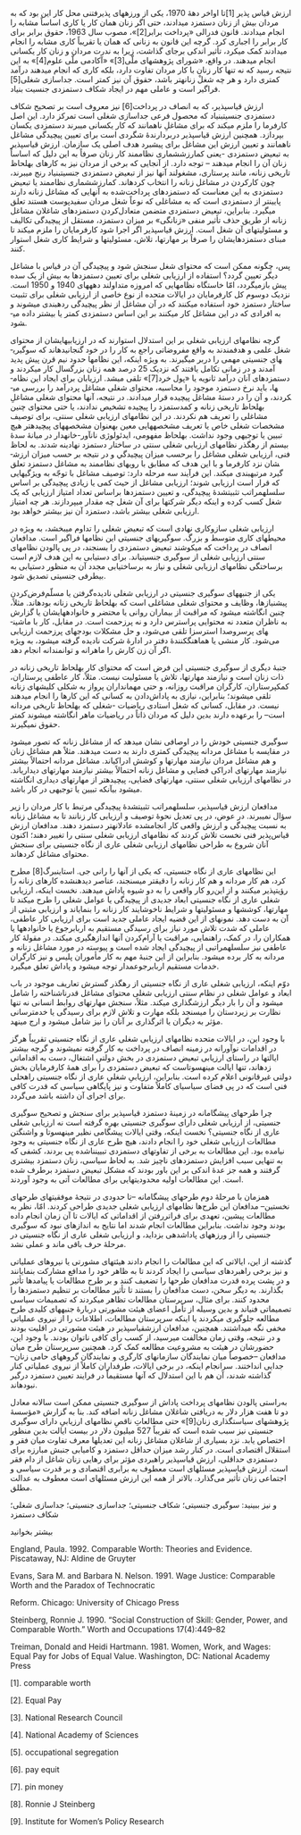   ارزش قیاس ­پذیر [1]تا اواخر دهۀ 1970، یکی از ورزه­های پذیرفتنی محل کار این بود که به مردان بیش از زنان دستمزد می­دادند، حتی اگر زنان همان کار یا کاری اساساً مشابه را انجام می­دادند. قانون فدرالی «پرداخت برابر[2]»، مصوب سال 1963، حقوق برابر برای کار برابر را اجباری کرد. گرچه این قانون به زنانی که همان یا تقریباً کاری مشابه را انجام می­دادند کمک می­کرد، تأثیر اندکی برجای گذاشت، زیرا به ندرت مردان و زنان کار یکسانی انجام می­دهند. در واقع، «شورای پژوهش­های ملّی[3]» «آکادمی ملّی علوم[4]» به این نتیجه رسید که نه تنها کار زنان با کار مردان تفاوت دارد، بلکه کاری که انجام می­دهند درآمد کمتری دارد و هر چه شغلْ زنانه­تر باشد، حقوق آن نیز کمتر است. جداسازی شغلی[5] فراگیر است و عاملی مهم در ایجاد شکاف دستمزدی جنسیت­ بنیاد.

 ارزش قیاس­پذیر، که به انصاف در پرداخت[6] نیز معروف است بر تصحیح شکاف دستمزدی جنسیت­­بنیاد که محصول فرعی جداسازی شغلی است تمرکز دارد. این اصل کارفرما را ملزم می­کند که برای مشاغلِ ناهمانند که کار یکسانی می­برند دستمزدی یکسان بپردازد. همچنین ارزش قیاس­پذیر دربردارندۀ شگردی است برای تعیین پیچیدگی مشاغل ناهمانند و تعیین ارزش این مشاغل برای پیشبرد هدف اصلی یک سازمان. ارزش قیاس­پذیر به تبعیض دستمزدی -یعنی کم­ارزش­شماری نظام­مند کار زنان صرفاً به این دلیل که اساساً زنان آن را انجام می­دهند – توجه دارد. از آنجایی که برخی از مردان نیز به کارهای به­لحاظ تاریخی زنانه، مانند پرستاری، مشغولند آنها نیز از تبعیض دستمزدی جنسیت­بنیاد رنج می­برند، چون کارکردن در مشاغل زنانه را انتخاب کرده­اند. کم­ارزش­شماری نظام­مند یا تبعیض دستمزدی به این معناست که دستمزدهای پرداخت‌شده به آنهایی که مشاغل زنانه دارند پایین­تر از دستمزدی است که به مشاغلی که نوعاً شغل مردان سفیدپوست هستند تعلق می­گیرد. بنابراین، تبعیض دستمزدی متضمن متعادل‌کردن دستمزدهای شاغلان مشاغل زنانه از طریق حذف تأثیر منفی «زنانگی» بر میزان دستمزد، مستقل از پیچیدگی تکالیف و مسئولیت­های آن شغل است. ارزش قیاس­پذیر اگر اجرا شود کارفرمایان را ملزم می­کند تا مبنای دستمزدهایشان را صرفاً بر مهارت­ها، تلاش، مسئولیت­ها و شرایط کاری شغل استوار کنند.

پس، چگونه ممکن است که محتوای شغل سنجش شود و پیچیدگی آن در قیاس با مشاغل دیگر تعیین گردد؟ استفاده از ارزیابی شغلی برای تعیین دستمزدها به بیش از یک سده پیش بازمی­گردد، امّا خاستگاه نظام­هایی که امروزه متداولند دهه­های 1940 و 1950 است. نزدیک دو­سوم کل کارفرمایان در ایالات متحده از نوع خاصی از ارزیابی شغلی برای تثبیت ساختار دستمزد خود استفاده می­کنند که در آن مشاغل از نظر پیچیدگی رده­بندی می­شوند و به افرادی که در این مشاغل کار می­کنند بر این اساس دستمزدی کمتر یا بیشتر داده می­شود.

 گرچه نظام­های ارزیابی شغلی بر این استدلال استوارند که در ارزیابی­هایشان از محتوای شغل علمی و هدفمندند به واقع مفروضاتی راجع به کار را در خود گنجانیده­اند که سوگیری­های جنسیتی مهمی را دربر می­گیرند. به ویژه اینکه، این نظام­ها حدود نیم قرن پیش پدید آمدند و در زمانی تکامل یافتند که نزدیک 25 درصد همه زنان بزرگسال کار می­کردند و دستمزدهای آنان درآمد ثانویه یا «پول خرد[7]» تلقی می­شد. ارزیابان برای ایجاد این نظام­ها، باید نرخ دستمزد موجود را محاسبه، محتوای شغلی مشاغل پردرآمد را بررسی می­کردند، و آن را در دستۀ مشاغل پیچیده قرار می­دادند. در نتیجه، آنها محتوای شغلی مشاغلِ به­لحاظ تاریخی زنانه و کم­دستمزد را پیچیده تشخیص ندادند، یا حتی محتوای چنین مشاغلی را تعریف هم نکردند. در این نظام­های ارزیابی شغلی سنتی، برای توصیف مشخصات شغلی خاص یا تعریف مشخصه­هایی معین به­عنوان مشخصه­های پیچیده­تر هیچ تبیین یا توجیهی وجود نداشت. به­لحاظ مفهومی، ایدئولوژی­­ نان­آور-خانه­دار در میانۀ سدۀ بیستم از رهگذر نظام­های ارزیابی شغلی سنتی در ساختار دستمزد نهادینه شدند. به لحاظ فنی، ارزیابی شغلی مشاغل را برحسب ميزان پيچيدگي و در نتیجه بر حسب میزان ارزش­شان نزد کارفرما و با این هدف که مطابق با رویه­ای نظام­مند به مشاغل دستمزد تعلق گیرد مرتبه­بندی می­کند. این فرآیند سه مرحله دارد: توصیف مشاغل با توجّه به ویژگی­هایی که قرار است ارزیابی شوند؛ ارزیابی مشاغل از حیث کمی یا زیادی پیچیدگی بر اساس سلسله­مراتب تثبیت­شدۀ پیچیدگی، و تعیین دستمزدها براساس تعداد امتیاز ارزیابی که یک شغل کسب کرده و اینکه دیگر شرکت­ها برای آن شغل چه مقدار می­پردازند. هر چه امتیاز ارزیابی شغلی بیشتر باشد، دستمزد آن نیز بیشتر خواهد بود.

ارزیابی شغلی سازوکاری نهادی است که تبعیض شغلی را تداوم می­بخشد، به ویژه در محیط­­های کاری متوسط و بزرگ. سوگیری­های جنسیتی این نظام­ها فراگیر است. مدافعان انصاف در پرداخت که می­کوشند تبعیض دستمزدی را بسنجند، در پی پالودن نظام­های سنتی ارزیابی شغلی از سوگیری جنسیتی­اند. برای دستیابی به این هدف لازم است برساختگی نظام­های ارزیابی شغلی و نیاز به برساخت­یابی مجدد آن به منظور دستیابی به بی­طرفی جنسیتی تصدیق شود.

یکی از جنبه­های سوگیری جنسیتی در ارزیابی شغلی نادیده‌گرفتن یا مسلّم‌فرض‌کردن پیش­نیازها، وظایف و محتوای شغلی مشاغلی است که به­لحاظ تاریخی زنانه بوده­اند. مثلاً، چنین انگاشته می­شود که مراقبت از بیماران روانی یا محتضر و خانواده­هایشان یا گزارش به ناظران متعدد نه محتوایی پراسترس دارد و نه پرزحمت است. در مقابل، کار با ماشین­های پرسروصدا استرس­زا تلقی می‌شود، و حل مشکلات بودجه­ای پرزحمت ارزیابی می‌شود. کار منشی­ یا هماهنگ­کنندۀ دفتر در ادارۀ شرکت نادیده گرفته می­شود، به ویژه اگر آن زن کارش را ماهرانه و توانمندانه انجام دهد.

جنبۀ دیگری از سوگیری جنسیتی این فرض است که محتوای کار به­لحاظ تاریخی زنانه در ذات زنان است و نیازمند مهارت­ها، تلاش یا مسئولیت نیست. مثلاً، کار عاطفی پرستاران، کمک­پرستاران، کارگران مراقبت روزانه، و حتی مهمانداران پرواز به شکلی کلیشه­­ای زنانه تلقی می­شوند؛ بنابراین، نیازی به پاداش‌دادن به کسانی که این کارها را انجام می­دهند نیست. در مقابل، کسانی که شغل استادی ریاضیات­ -شغلی که به­لحاظ تاریخی مردانه است– را برعهده دارند بدین دلیل که مردان ذاتاً در ریاضیات ماهر انگاشته می­شوند کمتر حقوق نمی­گیرند.

سوگیری­ جنسیتی خودش را در اوصافی نشان می­دهد که از مشاغل زنانه که تصور می­شود در مقایسه با مشاغل مردانه پیچیدگی کمتری دارند به دست می­دهند. مثلاً هم مشاغل زنان و هم مشاغل مردان نیازمند مهارت­ها و کوشش ادراکی­اند. مشاغل مردانه احتمالاً بیشتر نیازمند مهارت­های ادراکی فضایی و مشاغل زنانه احتمالاً بیشتر نیازمند مهارت­های دیداری­اند. در نظام­های ارزیابی شغلی سنتی، مهارت­های فضایی، پیچیده­تر از مهارت­های دیداری انگاشته می­شود بی­آنکه تبیین یا توجیهی در کار باشد.

مدافعان ارزش قیاس­پذیر، سلسله­مراتب تثبیت­شدۀ پیچیدگی مرتبط با کار مردان را زیر سؤال نمی­برند. در عوض، در پی تعدیل نحوۀ توصیف و ارزیابی کار زنانند تا به مشاغل زنانه به نسبت پیچیدگی و ارزش واقعی کار انجام­شده عادلانه­تر دستمزد دهند. مدافعان ارزش قیاس‌پذیر فنی نخست تلاش کردند که نظام­های ارزیابی شغلی سنتی را تغییر دهند؛ اکنون آنان شروع به طراحی نظام­های ارزیابی شغلی عاری از نگاه جنسیتی برای سنجش محتوای مشاغل­ کرده­اند.

 این نظام­های عاری از نگاه جنسیتی، که یکی از آنها را رانی جی. استاینبرگ[8] مطرح کرد، هم کار مردانه و هم کار زنانه را دقیق­تر می­سنجند، عناصر دیده­نشده کارهای زنانه را رؤیت­پذیر می­کنند و از این‌رو کار واقعی را به دو شیوه پاداش می­دهند. نخست اینکه، ارزیابی شغلی عاری از نگاه جنسیتی ابعاد جدیدی از پیچیدگی یا عوامل شغلی را طرح می­کند تا مهارت­ها، کوشش­ها و مسئولیت­ها و شرایط ناخوشایند کار زنانه را بنمایاند و ارزیابی مثبتی از آن به دست دهد. نمونه­ای از این قضیه ایجاد عاملی جدید است برای ارزیابی­ کار عاطفی، عاملی که شدت تلاش مورد نیاز برای رسیدگی مستقیم به ارباب­رجوع یا خانواده­ها یا همکاران را، در کمک، راهنمایی، مراقبت یا آرام‌کردن آنها اندازه­گیری می­کند. در مقولۀ کار عاطفی نیز سلسله­مراتبی از پیچیدگی ایجاد شده است و پیوسته در مورد مشاغل زنانه و مردانه به کار برده می­شود. بنابراین از این جنبۀ مهم به کار مأموران پلیس و نیز کارگران خدمات مستقیم ارباب­رجوع­مدار توجه می­شود و پاداش تعلق می­گیرد.

دوّم اینکه، ارزیابی شغلی عاری از نگاه جنسیتی از رهگذر گسترش تعاریف موجود در باب ابعاد و عوامل شغلی در نظام سنتی ارزیابی شغلی محتوای مشاغل قدرناشناخته را شامل می­شود و آن را بار دیگر ارزش­گذاری می­کند. مثلاً، سنجش مهارت­های روابط انسانی نه تنها نظارت بر زیردستان را می­سنجد بلکه مهارت و تلاش لازم برای رسیدگی یا خدمت­رسانی مؤثر به دیگران یا اثرگذاری بر آنان را نیز شامل می­شود و ارج می­نهد.

با وجود این، در ایالات متحده نظام­های ارزیابی شغلی عاری از نگاه جنسیتی تقریباً هرگز در اقدامات نوآورانه در زمینه انصاف در پرداخت به کار گرفته نمی­شوند و گرچه بیشتر ایالت­ها در راستای ارزیابی تبعیض دستمزدی در بخش دولتیِ اشتغال، دست به اقداماتی زده­اند، تنها ایالت مینه­سوتاست که تبعیض دستمزدی را برای همۀ کارفرمایان بخش دولتی غیرقانونی اعلام کرده است. بنابراین، ارزیابیِ شغلیِ عاری از نگاه جنسیتی راه­حلی فنی است که در پی فضای سیاسی­ای کاملاً متفاوت و نیز پایگاهی سیاسی که قدرت کافی برای اجرای آن داشته باشد می‌گردد.

چرا طرح­های پیشگامانه در زمینۀ دستمزد قیاس­پذیر برای سنجش و تصحیح سوگیری جنسیتی، از ارزیابی شغلی دارای سوگیری جنسیتی بهره گرفته است نه ارزیابی شغلی عاری از نگاه جنسیتی؟ نخست اینکه، وقتی ایالات پیشگامی نظیر مینه­سوتا و واشنگتن مطالعات ارزیابی شغلی خود را انجام دادند، هیچ طرح عاری از نگاه جنسیتی به وجود نیامده بود. این مطالعات به برخی از تفاوت­های دستمزدی تبیین­ناشده پی بردند، کشفی که به تنهایی سبب افزایش دستمزدهای ناچیز شد. به لحاظ سیاسی، زنان دستمزد بیشتری گرفتند و همه جز عدۀ اندکی بر این باور بودند که مشکل تبعیض دستمزد برطرف شده است. این مطالعات اولیه محدودیت­هایی برای مطالعات آتی به وجود آوردند.

هم­زمان با مرحلۀ دوم طرح­های پیشگامانه –تا حدودی در نتیجۀ موفقیت­های طرح­های نخستین– مدافعان این طرح‌ها نظام­های ارزیابی شغلی جدیدی طراحی کردند. امّا، نظر به مطالعات پیشین، تعهدی برای فراتررفتن از اقداماتی که ایالات تا آن زمان انجام داده بودند وجود نداشت. بنابراین مطالعات انجام شدند اما نتایج به اندازه­ای نبود که سوگیری جنسیتی را از ورزه­های پاداش­دهی بزداید، و ارزیابی شغلی عاری از نگاه جنسیتی در مرحلۀ حرف باقی ماند و عملی نشد.

گذشته از این، ایالاتی که این مطالعات را انجام دادند هیئت­های مشورتی یا نیر­وهای عملیاتی و نیز برخی راهبرد­های سیاسی را ایجاد کردند تا به ظاهر خود را مدافع مشارکت بنمایانند و در پشت پرده قدرت مدافعان طرح­ها را تضعیف کنند و بر طرح مطالعات یا پیامدها تأثیر بگذارند. به دیگر سخن، دست مدافعان را بستند تا تأثیر مطالعات بر تنظیم دستمزدها را محدود کنند. برای مثال، سرپرستان مطالعات تظاهر می­کردند که تصمیمات سیاسی تصمیماتی فنی­اند و بدین وسیله از تأمل اعضای هیئت مشورتی دربارۀ جنبه­های کلیدی طرح مطالعه جلوگیری می­کردند یا اینکه سرپرستان مطالعات، اطلاعات را از نیروی عملیاتی مخفی نگه می­­داشتند. همچنین، مدافعان ارزش­قیاس­پذیر در هیئت مشورتی در اقلیت بودند و در نتیجه، وقتی زمان مخالفت می­رسید، از کسب رأی کافی ناتوان بودند. با وجود این، حضورشان در هیئت به مشروعیت مطالعه کمک کرد. همچنین سرپرستان طرح میان مدافعان –خصوصاً میان نمایندگان سازمان­های کارگری و نمایندگان گروه­های حامی زنان– جدایی انداختند. سرانجام اینکه، در برخی ایالات، طرفداران کاملاً از نیروی عملیاتی کنار گذاشته شدند، آن هم با این استدلال که آنها مستقیماً در فرایند تعیین دستمزد درگیر نبوده­اند.

 به‌راستی پالودن نظام­های پرداخت پاداش از سوگیری جنسیتی ممکن است سالانه معادل دو تا هفت هزار دلار به دریافتی شاغلان مشاغل زنانه اضافه کند. بنا به گزارش «مؤسسۀ پژوهش­های سیاست­گذاری زنان[9]» حتی مطالعاتِ ناقصِ نظام­های ارزیابیِ دارای سوگیری جنسیتی نیز سبب شده است که تقریباً 527 میلیون دلار در بیست ایالت بدین منظور اختصاص یابد. نزد بسیاری از شاغلان مشاغل زنانه این تعدیل­ها معرف تفاوت میان فقر و استقلال اقتصادی است. در کنار رشد میزان حداقل دستمزد و کامیابی جنبش مبارزه برای دستمزدی حداقلی، ارزش قیاس­پذیر راهبردی مؤثر برای رهایی زنان شاغل از دام فقر است. ارزش قیاس­پذیر مسئله­ای است معطوف به برابری اقتصادی و بر قدرت سیاسی و اجتماعی زنان تأثیر می‌گذارد. بالاتر از همه این ارزش مسئله­ای است معطوف به عدالت مطلق.

و نیز ببینید: سوگیری جنسیتی؛ شکاف جنسیتی؛ جداسازی جنسیتی؛ جداسازی شغلی؛ شکاف دستمزد

بیشتر بخوانید

England, Paula. 1992. Comparable Worth: Theories and Evidence. Piscataway, NJ: Aldine de Gruyter

Evans, Sara M. and Barbara N. Nelson. 1991. Wage Justice: Comparable Worth and the Paradox of Technocratic

 Reform. Chicago: University of Chicago Press

Steinberg, Ronnie J. 1990. “Social Construction of Skill: Gender, Power, and Comparable Worth.” Worth and Occupations 17(4):449–82

Treiman, Donald and Heidi Hartmann. 1981. Women, Work, and Wages: Equal Pay for Jobs of Equal Value. Washington, DC: National Academy Press

 [1]. comparable worth 

[2]. Equal Pay

 [3]. National Research Council

 [4]. National Academy of Sciences 

[5]. occupational segregation

[6]. pay equit

[7]. pin money

 [8]. Ronnie J Steinberg

 [9]. Institute for Women’s Policy Research

 

 

 

 